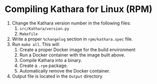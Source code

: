 # Compiling Kathara for Linux (RPM)

1. Change the Kathara version number in the following files:
    1. `src/Kathara/version.py`
    2. `Makefile`
2. Write a proper `%changelog` section in `rpm/kathara.spec` file. 
3. Run `make all`. This will:
    1. Create a proper Docker image for the build environment
    2. Run a Docker container with the image built above.
    3. Compile Kathara into a binary.
    4. Create a `.rpm` package.
    5. Automatically remove the Docker container.
4. Output file is located in the `Output` directory
